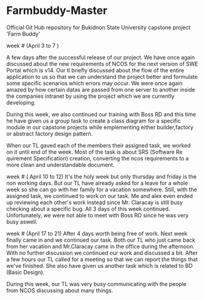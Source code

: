 # Farmbuddy-Master
Official Git Hub repository for Bukidnon State  University capstone project 'Farm Buddy'

week # (April 3 to 7 )

  A few days after the successful release of our project. We have once
  again discussed about the new requirements of NCOS for the next version
  of SWE Portal which is v14. Our tl briefly discussed about the flow
  of the entire application to us so that we can understand the project
  better and formulate some specific scenarios which errors may occur. We
  were once again amazed by how certain datas are passed from one server
  to another inside the companies intranet by using  the project which 
  we are currently developing.

  During this week, we also continued our training with Boss RD and this 
  time he have given us a group task to create a class diagram for a 
  specific module in our capstone projects while emplementing either
  builder,factory or abstract factory design pattern.
  
  When our TL gaved each of the members their assigned task, we worked on 
  it until end of the week. Most of the task is about SRS (Software Re
  quirement Specification) creation, converting the ncos requirements to
  a more clean and understandable document. 
  
  
  week # ( April 10 to 12)
  It's the holy week but only thursday and friday is the non working days.
  But our TL have already asked for a leave for a whole week so she can go with her family
  for a vacation somewhere. Still, with the assigned task, we continued to
  work on our task. Me and alex even ended up reviewing each other's work 
  instead since Mr. Claracay is still busy checking about a specific bug.
  All 3 days of this week continued. Unfortunately, we were not able to meet
  with Boss RD since he was very busy aswell.
  
  week # (April 17 to 21)
  After 4 days worth being free of work. Next week finally came in and
  we continued our task. Both our TL who just came back from her vacation
  and Mr.Claracay came in the office during the afternoon. With no further
  discussion we continued our work and discussed a bit. After a few hours
  our TL called for a meeting so that we can report the things that we've 
  finished. She also have given us another task which is related to BD
  (Basic Design). 
  
  During this week, our TL was very busy communicating with the people from
  NCOS discussing about many things.
